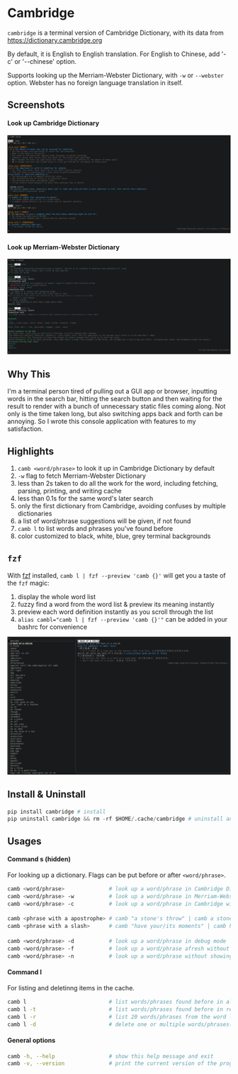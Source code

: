 # Cambridge

`cambridge` is a terminal version of Cambridge Dictionary, with its data from https://dictionary.cambridge.org

By default, it is English to English translation. For English to Chinese, add '-c' or '--chinese' option.

Supports looking up the Merriam-Webster Dictionary, with `-w` or `--webster` option. Webster has no foreign language translation in itself.

## Screenshots
#### Look up Cambridge Dictionary
![look up a word in Cambridge Dictionary](/screenshots/cambridge.png)

#### Look up Merriam-Webster Dictionary
![look up a word in Merriam-Webster Dictionary](/screenshots/webster.png)

## Why This
I'm a terminal person tired of pulling out a GUI app or browser, inputting words in the search bar, hitting the search button and then waiting for the result to render with a bunch of unnecessary static files coming along. Not only is the time taken long, but also switching apps back and forth can be annoying. So I wrote this console application with features to my satisfaction.

## Highlights 
1. `camb <word/phrase>` to look it up in Cambridge Dictionary by default
2. `-w` flag to fetch Merriam-Webster Dictionary
3. less than 2s taken to do all the work for the word, including fetching, parsing, printing, and writing cache
4. less than 0.1s for the same word's later search
5. only the first dictionary from Cambridge, avoiding confuses by multiple dictionaries
6. a list of word/phrase suggestions will be given, if not found
7. `camb l` to list words and phrases you've found before
8. color customized to black, white, blue, grey terminal backgrounds

## `fzf`
With [fzf](https://github.com/junegunn/fzf) installed, `camb l | fzf --preview 'camb {}'` will get you a taste of the `fzf` magic: 
1. display the whole word list
2. fuzzy find a word from the word list & preview its meaning instantly 
3. preview each word definition instantly as you scroll through the list
4. `alias cambl="camb l | fzf --preview 'camb {}'"` can be added in your bashrc for convenience

![list words](/screenshots/fzf.png)

## Install & Uninstall
```python
pip install cambridge # install
pip uninstall cambridge && rm -rf $HOME/.cache/cambridge # uninstall and remove cache
```

## Usages
#### Command s (hidden)
For looking up a dictionary. Flags can be put before or after `<word/phrase>`.
```bash
camb <word/phrase>              # look up a word/phrase in Cambridge Dictionary
camb <word/phrase> -w           # look up a word/phrase in Merriam-Webster Dictionary
camb <word/phrase> -c           # look up a word/phrase in Cambridge with Chinese translation

camb <phrase with a apostrophe> # camb "a stone's throw" | camb a stone\'s throw
camb <phrase with a slash>      # camb "have your/its moments" | camb have your\/its moments

camb <word/phrase> -d           # look up a word/phrase in debug mode
camb <word/phrase> -f           # look up a word/phrase afresh without using cache
camb <word/phrase> -n           # look up a word/phrase without showing spelling suggestions if not found
```

#### Command l
For listing and deletinng items in the cache.
```bash
camb l                          # list words/phrases found before in alphabetical order
camb l -t                       # list words/phrases found before in reverse chronological order
camb l -r                       # list 20 words/phrases from the word list randomly 
camb l -d                       # delete one or multiple words/phrases(separated by ", ") from the list
```

#### General options
```bash
camb -h, --help                 # show this help message and exit
camb -v, --version              # print the current version of the program
```
